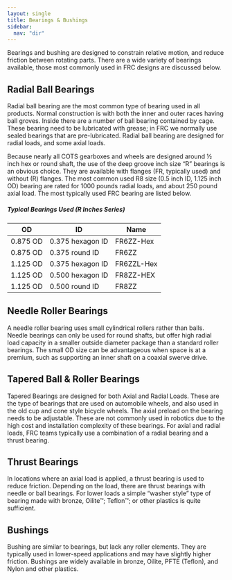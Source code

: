 ```yaml
---
layout: single
title: Bearings & Bushings
sidebar:
  nav: "dir"
---
```


Bearings and bushing are designed to constrain relative motion, and reduce friction between rotating parts. There are a wide variety of bearings available, those most commonly used in FRC designs are discussed below.

## Radial Ball Bearings

Radial ball bearing are the most common type of bearing used in all products. Normal construction is with both the inner and outer races having ball groves. Inside there are a number of ball bearing contained by cage. These bearing need to be lubricated with grease; in FRC we normally use sealed bearings that are pre-lubricated. Radial ball bearing are designed for radial loads, and some axial loads.

Because nearly all COTS gearboxes and wheels are designed around ½ inch hex or round shaft, the use of the deep groove inch size “R” bearings is an obvious choice. They are available with flanges (FR, typically used) and without (R) flanges. The most common used R8 size (0.5 inch ID, 1.125 inch OD) bearing are rated for 1000 pounds radial loads, and about 250 pound axial load. The most typically used FRC bearing are listed below.

##### Typical Bearings Used (R Inches Series)

| OD               | ID               | Name             |
|------------------|------------------|------------------|
| 0.875 OD         | 0.375 hexagon ID | FR6ZZ-Hex        |
| 0.875 OD         | 0.375 round ID   | FR6ZZ            |
| 1.125 OD         | 0.375 hexagon ID | FR6ZZL-Hex       |
| 1.125 OD         | 0.500 hexagon ID | FR8ZZ-HEX        |
| 1.125 OD         | 0.500 round ID   | FR8ZZ            |



## Needle Roller Bearings

A needle roller bearing uses small cylindrical rollers rather than balls. Needle bearings can only be used for round shafts, but offer high radial load capacity in a smaller outside diameter package than a standard roller bearings. The small OD size can be advantageous when space is at a premium, such as supporting an inner shaft on a coaxial swerve drive.


## Tapered Ball & Roller Bearings

Tapered Bearings are designed for both Axial and Radial Loads. These are the type of bearings that are used on automobile wheels, and also used in the old cup and cone style bicycle wheels. The axial preload on the bearing needs to be adjustable. These are not commonly used in robotics due to the high cost and installation complexity of these bearings. For axial and radial loads, FRC teams typically use a combination of a radial bearing and a thrust bearing.


## Thrust Bearings

In locations where an axial load is applied, a thrust bearing is used to reduce friction. Depending on the load, there are thrust bearings with needle or ball bearings. For lower loads a simple “washer style” type of bearing made with bronze, Oilite™; Teflon™; or other plastics is quite sufficient.


## Bushings

Bushing are similar to bearings, but lack any roller elements. They are typically used in lower-speed applications and may have slightly higher friction. Bushings are widely available in bronze, Oilite, PFTE (Teflon), and Nylon and other plastics.
